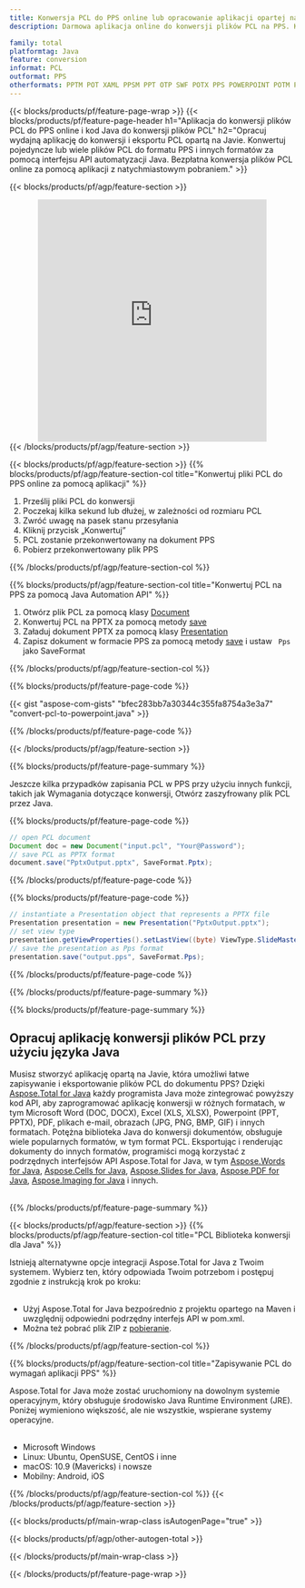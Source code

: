 ```yaml
---
title: Konwersja PCL do PPS online lub opracowanie aplikacji opartej na Javie do konwersji plików PCL
description: Darmowa aplikacja online do konwersji plików PCL na PPS. Kod biblioteki konwersji Java dla dokumentów PCL. 

family: total
platformtag: Java
feature: conversion
informat: PCL
outformat: PPS
otherformats: PPTM POT XAML PPSM PPT OTP SWF POTX PPS POWERPOINT POTM PPSX
---
```

{{< blocks/products/pf/feature-page-wrap >}}
{{< blocks/products/pf/feature-page-header h1="Aplikacja do konwersji plików PCL do PPS online i kod Java do konwersji plików PCL" h2="Opracuj wydajną aplikację do konwersji i eksportu PCL opartą na Javie. Konwertuj pojedyncze lub wiele plików PCL do formatu PPS i innych formatów za pomocą interfejsu API automatyzacji Java. Bezpłatna konwersja plików PCL online za pomocą aplikacji z natychmiastowym pobraniem." >}}


{{< blocks/products/pf/agp/feature-section >}}

<div class="container-fluid agp-content bg-white aboutfile box-1 vh100 section nopbtm">
<div class=container>
<div class=row>
<div class="demobox tc col-md-12 padding-0" align="center">

<iframe title="Darmowa aplikacja do konwersji PCL na PPS online" style="border: none; height: 426px;" scrolling="no" src="https://total-conversion-app-65z5r2lp.k8s.dynabic.com/?to=pps&from=pcl" id="child-iframe" width="80%"></iframe>

</div></div>
</div></div>
{{< /blocks/products/pf/agp/feature-section >}}


{{< blocks/products/pf/agp/feature-section >}}
{{% blocks/products/pf/agp/feature-section-col title="Konwertuj pliki PCL do PPS online za pomocą aplikacji" %}}

1. Prześlij pliki PCL do konwersji
1. Poczekaj kilka sekund lub dłużej, w zależności od rozmiaru PCL
1. Zwróć uwagę na pasek stanu przesyłania
1. Kliknij przycisk „Konwertuj”
1. PCL zostanie przekonwertowany na dokument PPS
1. Pobierz przekonwertowany plik PPS

{{% /blocks/products/pf/agp/feature-section-col %}}

{{% blocks/products/pf/agp/feature-section-col title="Konwertuj PCL na PPS za pomocą Java Automation API" %}}


1. Otwórz plik PCL za pomocą klasy [Document](https://reference.aspose.com/pdf/java/com.aspose.pdf/Document)
2. Konwertuj PCL na PPTX za pomocą metody [save](https://reference.aspose.com/pdf/java/com.aspose.pdf/Document#save-java.lang.String-int-)
3. Załaduj dokument PPTX za pomocą klasy [Presentation](https://reference.aspose.com/slides/java/com.aspose.slides/Presentation)
4. Zapisz dokument w formacie PPS za pomocą metody [save](https://reference.aspose.com/slides/java/com.aspose.slides/Presentation#save-java.lang.String-int-) i ustaw ` Pps` jako SaveFormat



{{% /blocks/products/pf/agp/feature-section-col %}}

{{% blocks/products/pf/feature-page-code %}}
{{< gist "aspose-com-gists" "bfec283bb7a30344c355fa8754a3e3a7" "convert-pcl-to-powerpoint.java" >}}
{{% /blocks/products/pf/feature-page-code %}}

{{< /blocks/products/pf/agp/feature-section >}}

{{% blocks/products/pf/feature-page-summary %}}

Jeszcze kilka przypadków zapisania PCL w PPS przy użyciu innych funkcji, takich jak Wymagania dotyczące konwersji, Otwórz zaszyfrowany plik PCL przez Java.

{{% blocks/products/pf/feature-page-code %}}


```java
// open PCL document
Document doc = new Document("input.pcl", "Your@Password");
// save PCL as PPTX format 
document.save("PptxOutput.pptx", SaveFormat.Pptx); 

```


{{% /blocks/products/pf/feature-page-code %}}
{{% blocks/products/pf/feature-page-code %}}


```java
// instantiate a Presentation object that represents a PPTX file
Presentation presentation = new Presentation("PptxOutput.pptx");
// set view type
presentation.getViewProperties().setLastView((byte) ViewType.SlideMasterView);
// save the presentation as Pps format
presentation.save("output.pps", SaveFormat.Pps);    
```


{{% /blocks/products/pf/feature-page-code %}}


{{% /blocks/products/pf/feature-page-summary %}}

{{% blocks/products/pf/feature-page-summary %}}

<h2>Opracuj aplikację konwersji plików PCL przy użyciu języka Java</h2>

Musisz stworzyć aplikację opartą na Javie, która umożliwi łatwe zapisywanie i eksportowanie plików PCL do dokumentu PPS? Dzięki [Aspose.Total for Java](https://products.aspose.com/total/pl/java/) każdy programista Java może zintegrować powyższy kod API, aby zaprogramować aplikację konwersji w różnych formatach, w tym Microsoft Word (DOC, DOCX), Excel (XLS, XLSX), Powerpoint (PPT, PPTX), PDF, plikach e-mail, obrazach (JPG, PNG, BMP, GIF) i innych formatach. Potężna biblioteka Java do konwersji dokumentów, obsługuje wiele popularnych formatów, w tym format PCL. Eksportując i renderując dokumenty do innych formatów, programiści mogą korzystać z podrzędnych interfejsów API Aspose.Total for Java, w tym [Aspose.Words for Java](https://products.aspose.com/words/pl/java/), [Aspose.Cells for Java](https://products.aspose.com/cells/pl/java/), [Aspose.Slides for Java](https://products.aspose.com/slides/pl/java/), [Aspose.PDF for Java](https://products.aspose.com/pdf/pl/java/), [Aspose.Imaging for Java](https://products.aspose.com/imaging/pl/java/) i innych.<br /><br />

{{% /blocks/products/pf/feature-page-summary %}}

{{< blocks/products/pf/agp/feature-section >}}
{{% blocks/products/pf/agp/feature-section-col title="PCL Biblioteka konwersji dla Java" %}}

Istnieją alternatywne opcje integracji Aspose.Total for Java z Twoim systemem. Wybierz ten, który odpowiada Twoim potrzebom i postępuj zgodnie z instrukcją krok po kroku:<br /><br />

- Użyj Aspose.Total for Java bezpośrednio z projektu opartego na Maven i uwzględnij odpowiedni podrzędny interfejs API w pom.xml.
- Można też pobrać plik ZIP z [pobieranie](https://releases.aspose.com/total/java).

{{% /blocks/products/pf/agp/feature-section-col %}}

{{% blocks/products/pf/agp/feature-section-col title="Zapisywanie PCL do wymagań aplikacji PPS" %}}

Aspose.Total for Java może zostać uruchomiony na dowolnym systemie operacyjnym, który obsługuje środowisko Java Runtime Environment (JRE). Poniżej wymieniono większość, ale nie wszystkie, wspierane systemy operacyjne. <br /><br />
- Microsoft Windows
- Linux: Ubuntu, OpenSUSE, CentOS i inne
- macOS: 10.9 (Mavericks) i nowsze
- Mobilny: Android, iOS

{{% /blocks/products/pf/agp/feature-section-col %}}
{{< /blocks/products/pf/agp/feature-section >}}

{{< blocks/products/pf/main-wrap-class isAutogenPage="true" >}}

{{< blocks/products/pf/agp/other-autogen-total >}}

{{< /blocks/products/pf/main-wrap-class >}}

{{< /blocks/products/pf/feature-page-wrap >}}